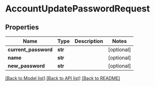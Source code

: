 # AccountUpdatePasswordRequest

## Properties
Name | Type | Description | Notes
------------ | ------------- | ------------- | -------------
**current_password** | **str** |  | [optional] 
**name** | **str** |  | [optional] 
**new_password** | **str** |  | [optional] 

[[Back to Model list]](../README.md#documentation-for-models) [[Back to API list]](../README.md#documentation-for-api-endpoints) [[Back to README]](../README.md)


